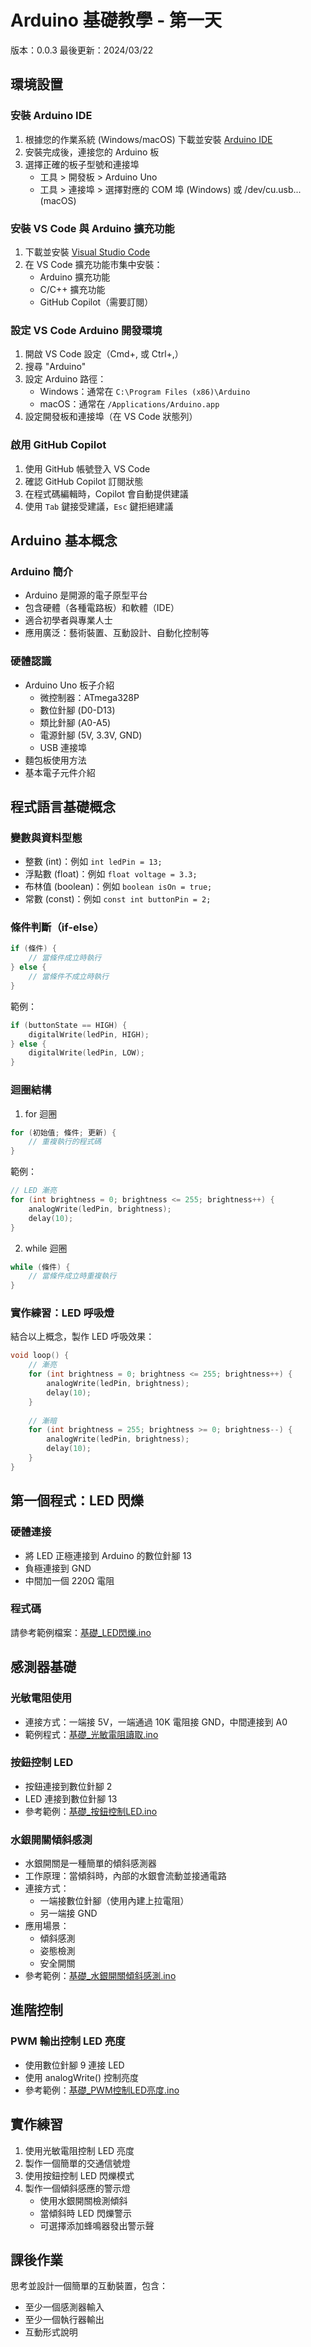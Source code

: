 # Arduino 基礎教學 - 第一天
版本：0.0.3
最後更新：2024/03/22

## 環境設置
### 安裝 Arduino IDE
1. 根據您的作業系統 (Windows/macOS) 下載並安裝 [Arduino IDE](https://www.arduino.cc/en/software)
2. 安裝完成後，連接您的 Arduino 板
3. 選擇正確的板子型號和連接埠
   - 工具 > 開發板 > Arduino Uno
   - 工具 > 連接埠 > 選擇對應的 COM 埠 (Windows) 或 /dev/cu.usb... (macOS)

### 安裝 VS Code 與 Arduino 擴充功能
1. 下載並安裝 [Visual Studio Code](https://code.visualstudio.com/)
2. 在 VS Code 擴充功能市集中安裝：
   - Arduino 擴充功能
   - C/C++ 擴充功能
   - GitHub Copilot（需要訂閱）

### 設定 VS Code Arduino 開發環境
1. 開啟 VS Code 設定（Cmd+, 或 Ctrl+,）
2. 搜尋 "Arduino"
3. 設定 Arduino 路徑：
   - Windows：通常在 `C:\Program Files (x86)\Arduino`
   - macOS：通常在 `/Applications/Arduino.app`
4. 設定開發板和連接埠（在 VS Code 狀態列）

### 啟用 GitHub Copilot
1. 使用 GitHub 帳號登入 VS Code
2. 確認 GitHub Copilot 訂閱狀態
3. 在程式碼編輯時，Copilot 會自動提供建議
4. 使用 `Tab` 鍵接受建議，`Esc` 鍵拒絕建議

## Arduino 基本概念
### Arduino 簡介
- Arduino 是開源的電子原型平台
- 包含硬體（各種電路板）和軟體（IDE）
- 適合初學者與專業人士
- 應用廣泛：藝術裝置、互動設計、自動化控制等

### 硬體認識
- Arduino Uno 板子介紹
  - 微控制器：ATmega328P
  - 數位針腳 (D0-D13)
  - 類比針腳 (A0-A5)
  - 電源針腳 (5V, 3.3V, GND)
  - USB 連接埠
- 麵包板使用方法
- 基本電子元件介紹

## 程式語言基礎概念
### 變數與資料型態
- 整數 (int)：例如 `int ledPin = 13;`
- 浮點數 (float)：例如 `float voltage = 3.3;`
- 布林值 (boolean)：例如 `boolean isOn = true;`
- 常數 (const)：例如 `const int buttonPin = 2;`

### 條件判斷（if-else）
```cpp
if (條件) {
    // 當條件成立時執行
} else {
    // 當條件不成立時執行
}
```
範例：
```cpp
if (buttonState == HIGH) {
    digitalWrite(ledPin, HIGH);
} else {
    digitalWrite(ledPin, LOW);
}
```

### 迴圈結構
1. for 迴圈
```cpp
for (初始值; 條件; 更新) {
    // 重複執行的程式碼
}
```
範例：
```cpp
// LED 漸亮
for (int brightness = 0; brightness <= 255; brightness++) {
    analogWrite(ledPin, brightness);
    delay(10);
}
```

2. while 迴圈
```cpp
while (條件) {
    // 當條件成立時重複執行
}
```

### 實作練習：LED 呼吸燈
結合以上概念，製作 LED 呼吸效果：
```cpp
void loop() {
    // 漸亮
    for (int brightness = 0; brightness <= 255; brightness++) {
        analogWrite(ledPin, brightness);
        delay(10);
    }
    
    // 漸暗
    for (int brightness = 255; brightness >= 0; brightness--) {
        analogWrite(ledPin, brightness);
        delay(10);
    }
}
```

## 第一個程式：LED 閃爍
### 硬體連接
- 將 LED 正極連接到 Arduino 的數位針腳 13
- 負極連接到 GND
- 中間加一個 220Ω 電阻

### 程式碼
請參考範例檔案：[基礎_LED閃爍.ino](範例程式碼/基礎_LED閃爍.ino)

## 感測器基礎
### 光敏電阻使用
- 連接方式：一端接 5V，一端通過 10K 電阻接 GND，中間連接到 A0
- 範例程式：[基礎_光敏電阻讀取.ino](範例程式碼/基礎_光敏電阻讀取.ino)

### 按鈕控制 LED
- 按鈕連接到數位針腳 2
- LED 連接到數位針腳 13
- 參考範例：[基礎_按鈕控制LED.ino](範例程式碼/基礎_按鈕控制LED.ino)

### 水銀開關傾斜感測
- 水銀開關是一種簡單的傾斜感測器
- 工作原理：當傾斜時，內部的水銀會流動並接通電路
- 連接方式：
  - 一端接數位針腳（使用內建上拉電阻）
  - 另一端接 GND
- 應用場景：
  - 傾斜感測
  - 姿態檢測
  - 安全開關
- 參考範例：[基礎_水銀開關傾斜感測.ino](範例程式碼/基礎_水銀開關傾斜感測.ino)

## 進階控制
### PWM 輸出控制 LED 亮度
- 使用數位針腳 9 連接 LED
- 使用 analogWrite() 控制亮度
- 參考範例：[基礎_PWM控制LED亮度.ino](範例程式碼/基礎_PWM控制LED亮度.ino)

## 實作練習
1. 使用光敏電阻控制 LED 亮度
2. 製作一個簡單的交通信號燈
3. 使用按鈕控制 LED 閃爍模式
4. 製作一個傾斜感應的警示燈
   - 使用水銀開關檢測傾斜
   - 當傾斜時 LED 閃爍警示
   - 可選擇添加蜂鳴器發出警示聲

## 課後作業
思考並設計一個簡單的互動裝置，包含：
- 至少一個感測器輸入
- 至少一個執行器輸出
- 互動形式說明